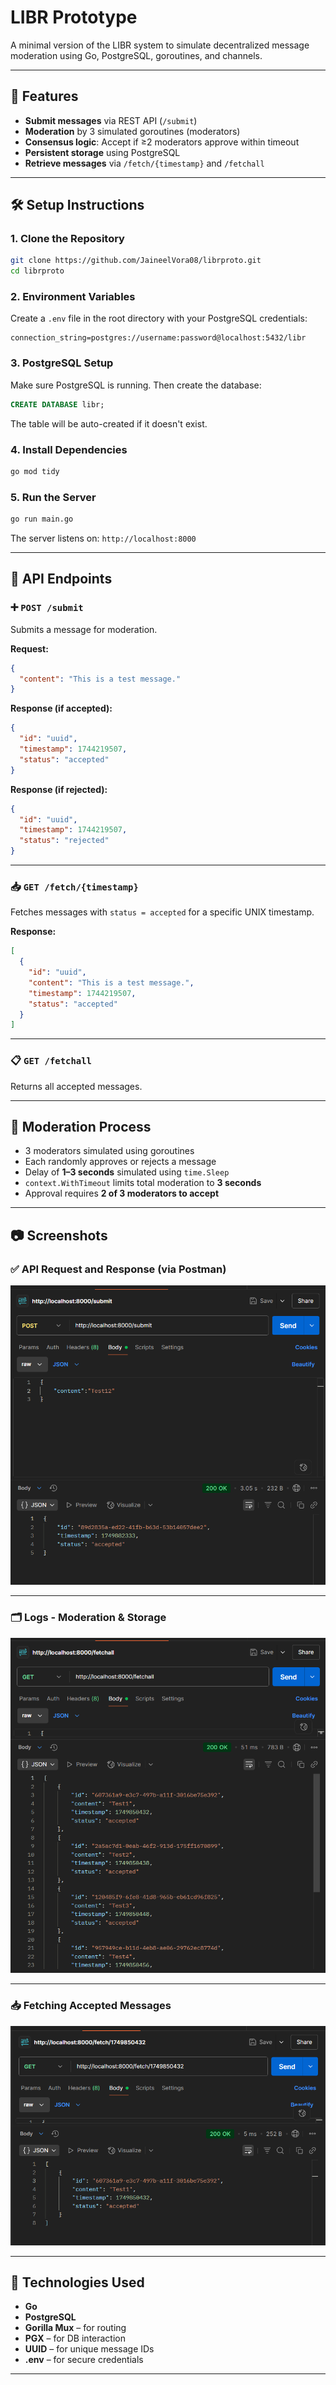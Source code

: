 
# LIBR Prototype

A minimal version of the LIBR system to simulate decentralized message moderation using Go, PostgreSQL, goroutines, and channels.

---

## 🚀 Features

- **Submit messages** via REST API (`/submit`)
- **Moderation** by 3 simulated goroutines (moderators)
- **Consensus logic**: Accept if ≥2 moderators approve within timeout
- **Persistent storage** using PostgreSQL
- **Retrieve messages** via `/fetch/{timestamp}` and `/fetchall`

---

## 🛠️ Setup Instructions

### 1. Clone the Repository

```bash
git clone https://github.com/JaineelVora08/librproto.git
cd librproto
```

### 2. Environment Variables

Create a `.env` file in the root directory with your PostgreSQL credentials:

```
connection_string=postgres://username:password@localhost:5432/libr
```

### 3. PostgreSQL Setup

Make sure PostgreSQL is running. Then create the database:

```sql
CREATE DATABASE libr;
```

The table will be auto-created if it doesn't exist.

### 4. Install Dependencies

```bash
go mod tidy
```

### 5. Run the Server

```bash
go run main.go
```

The server listens on: `http://localhost:8000`

---

## 📡 API Endpoints

### ➕ `POST /submit`

Submits a message for moderation.

**Request:**

```json
{
  "content": "This is a test message."
}
```

**Response (if accepted):**

```json
{
  "id": "uuid",
  "timestamp": 1744219507,
  "status": "accepted"
}
```

**Response (if rejected):**

```json
{
  "id": "uuid",
  "timestamp": 1744219507,
  "status": "rejected"
}
```

---

### 📥 `GET /fetch/{timestamp}`

Fetches messages with `status = accepted` for a specific UNIX timestamp.

**Response:**

```json
[
  {
    "id": "uuid",
    "content": "This is a test message.",
    "timestamp": 1744219507,
    "status": "accepted"
  }
]
```

---

### 📋 `GET /fetchall`

Returns all accepted messages.

---

## 🔁 Moderation Process

- 3 moderators simulated using goroutines
- Each randomly approves or rejects a message
- Delay of **1–3 seconds** simulated using `time.Sleep`
- `context.WithTimeout` limits total moderation to **3 seconds**
- Approval requires **2 of 3 moderators to accept**

---

## 📷 Screenshots

### ✅ API Request and Response (via Postman)

![Postman Submit API](./screenshot/Screenshot%202025-06-14%20115549.png)


---

### 🗂️ Logs - Moderation & Storage

![Console Logs](./screenshot/Screenshot%202025-06-14%20115617.png)

---

### 📥 Fetching Accepted Messages

![Fetch API](./screenshot/Screenshot%202025-06-14%20120023.png)

---

## 🧱 Technologies Used

- **Go**
- **PostgreSQL**
- **Gorilla Mux** – for routing
- **PGX** – for DB interaction
- **UUID** – for unique message IDs
- **.env** – for secure credentials

---
